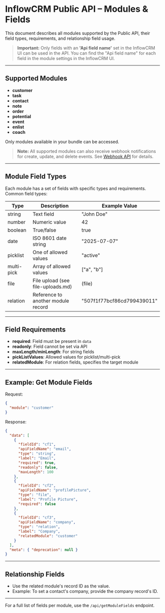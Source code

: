 # InflowCRM Public API – Modules & Fields

This document describes all modules supported by the Public API, their field types, requirements, and relationship field usage.

> **Important:** Only fields with an **'Api field name'** set in the InflowCRM UI can be used in the API.
> You can find the "Api field name" for each field in the module settings in the InflowCRM UI.

---

## Supported Modules

- **customer**
- **task**
- **contact**
- **note**
- **order**
- **potential**
- **event**
- **enlist**
- **coach**

Only modules available in your bundle can be accessed.

> **Note:** All supported modules can also receive webhook notifications for create, update, and delete events. See [Webhook API](./webhooks.md) for details.

---

## Module Field Types

Each module has a set of fields with specific types and requirements.  
Common field types:

| Type        | Description                        | Example Value         |
|-------------|------------------------------------|----------------------|
| string      | Text field                         | "John Doe"           |
| number      | Numeric value                      | 42                   |
| boolean     | True/false                         | true                 |
| date        | ISO 8601 date string               | "2025-07-07"         |
| picklist    | One of allowed values              | "active"             |
| multi-pick  | Array of allowed values            | ["a", "b"]           |
| file        | File upload (see file-uploads.md)  | (file)               |
| relation    | Reference to another module record | "507f1f77bcf86cd799439011" |

---

## Field Requirements

- **required**: Field must be present in `data`
- **readonly**: Field cannot be set via API
- **maxLength/minLength**: For string fields
- **pickListValues**: Allowed values for picklist/multi-pick
- **relatedModule**: For relation fields, specifies the target module

---

## Example: Get Module Fields

Request:
```json
{
  "module": "customer"
}
```

Response:
```json
{
  "data": [
    {
      "fieldId": "cf1",
      "apiFieldName": "email",
      "type": "string",
      "label": "Email",
      "required": true,
      "readonly": false,
      "maxLength": 100
    },
    {
      "fieldId": "cf2",
      "apiFieldName": "profilePicture",
      "type": "file",
      "label": "Profile Picture",
      "required": false
    },
    {
      "fieldId": "cf3",
      "apiFieldName": "company",
      "type": "relation",
      "label": "Company",
      "relatedModule": "customer"
    }
  ],
  "meta": { "deprecation": null }
}
```

---

## Relationship Fields

- Use the related module's record ID as the value.
- Example: To set a contact's company, provide the company record's ID.

---

For a full list of fields per module, use the `/api/getModuleFields` endpoint.